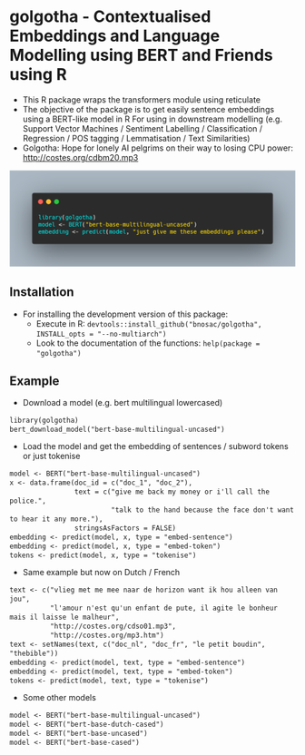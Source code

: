 # golgotha - Contextualised Embeddings and Language Modelling using BERT and Friends using R

- This R package wraps the transformers module using reticulate
- The objective of the package is to get easily sentence embeddings using a BERT-like model in R
  For using in downstream modelling (e.g. Support Vector Machines / Sentiment Labelling / Classification / Regression / POS tagging / Lemmatisation / Text Similarities)
- Golgotha: Hope for lonely AI pelgrims on their way to losing CPU power: http://costes.org/cdbm20.mp3

![](vignettes/golgotha-logo.png)

## Installation

- For installing the development version of this package: 
    - Execute in R: `devtools::install_github("bnosac/golgotha", INSTALL_opts = "--no-multiarch")`
    - Look to the documentation of the functions: `help(package = "golgotha")`

## Example

- Download a model (e.g. bert multilingual lowercased) 

```{r}
library(golgotha)
bert_download_model("bert-base-multilingual-uncased")
```

- Load the model and get the embedding of sentences / subword tokens or just tokenise

```{r}
model <- BERT("bert-base-multilingual-uncased")
x <- data.frame(doc_id = c("doc_1", "doc_2"),
                text = c("give me back my money or i'll call the police.",
                         "talk to the hand because the face don't want to hear it any more."),
                stringsAsFactors = FALSE)
embedding <- predict(model, x, type = "embed-sentence")
embedding <- predict(model, x, type = "embed-token")
tokens <- predict(model, x, type = "tokenise")
```

- Same example but now on Dutch / French

```{r}
text <- c("vlieg met me mee naar de horizon want ik hou alleen van jou",
          "l'amour n'est qu'un enfant de pute, il agite le bonheur mais il laisse le malheur",
          "http://costes.org/cdso01.mp3", 
          "http://costes.org/mp3.htm")
text <- setNames(text, c("doc_nl", "doc_fr", "le petit boudin", "thebible"))
embedding <- predict(model, text, type = "embed-sentence")
embedding <- predict(model, text, type = "embed-token")
tokens <- predict(model, text, type = "tokenise")
```

- Some other models

```{r}
model <- BERT("bert-base-multilingual-uncased")
model <- BERT("bert-base-dutch-cased")
model <- BERT("bert-base-uncased")
model <- BERT("bert-base-cased")
```

